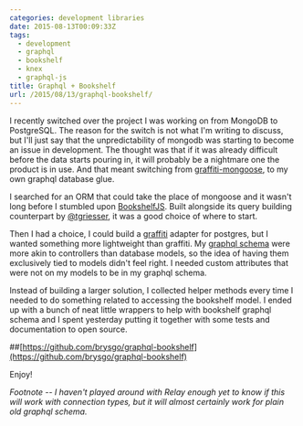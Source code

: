 ```yaml
---
categories: development libraries
date: 2015-08-13T00:09:33Z
tags:
  - development
  - graphql
  - bookshelf
  - knex
  - graphql-js
title: Graphql + Bookshelf
url: /2015/08/13/graphql-bookshelf/
---
```


I recently switched over the project I was working on from MongoDB to PostgreSQL.
The reason for the switch is not what I'm writing to discuss, but I'll just say
that the unpredictability of mongodb was starting to become an issue in development.
The thought was that if it was already difficult before the data starts pouring in,
it will probably be a nightmare one the product is in use. And that meant switching
from [graffiti-mongoose][graffiti-mongoose], to my own graphql database glue.

I searched for an ORM that could take the place of mongoose and it wasn't long
before I stumbled upon [BookshelfJS][bookshelfjs]. Built alongside its query
building counterpart by [@tgriesser][tgriesser], it was a good choice of where
to start.

Then I had a choice, I could build a [graffiti][graffiti] adapter for postgres,
but I wanted something more lightweight than graffiti. My [graphql schema][graphql-schema]
were more akin to controllers than database models, so the idea of having them
exclusively tied to models didn't feel right. I needed custom attributes that
were not on my models to be in my graphql schema.

Instead of building a larger solution, I collected helper methods every time I
needed to do something related to accessing the bookshelf model. I ended up
with a bunch of neat little wrappers to help with bookshelf graphql schema
and I spent yesterday putting it together with some tests and documentation
to open source.

##[https://github.com/brysgo/graphql-bookshelf](https://github.com/brysgo/graphql-bookshelf)

Enjoy!

_Footnote -- I haven't played around with Relay enough yet to know if this will
work with connection types, but it will almost certainly work for plain old
graphql schema._

[graffiti-mongoose]: https://github.com/RisingStack/graffiti-mongoose
[bookshelfjs]: http://bookshelfjs.org/
[tgriesser]: https://github.com/tgriesser
[graffiti]: https://github.com/RisingStack/graffiti
[graphql-schema]: https://github.com/brysgo/graphql-bookshelf/tree/master/schema
